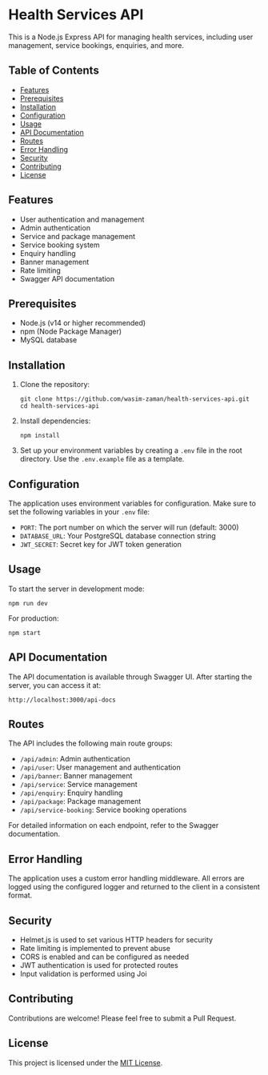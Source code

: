 # Health Services API

This is a Node.js Express API for managing health services, including user management, service bookings, enquiries, and more.

## Table of Contents

- [Features](#features)
- [Prerequisites](#prerequisites)
- [Installation](#installation)
- [Configuration](#configuration)
- [Usage](#usage)
- [API Documentation](#api-documentation)
- [Routes](#routes)
- [Error Handling](#error-handling)
- [Security](#security)
- [Contributing](#contributing)
- [License](#license)

## Features

- User authentication and management
- Admin authentication
- Service and package management
- Service booking system
- Enquiry handling
- Banner management
- Rate limiting
- Swagger API documentation

## Prerequisites

- Node.js (v14 or higher recommended)
- npm (Node Package Manager)
- MySQL database

## Installation

1. Clone the repository:

   ```
   git clone https://github.com/wasim-zaman/health-services-api.git
   cd health-services-api
   ```

2. Install dependencies:

   ```
   npm install
   ```

3. Set up your environment variables by creating a `.env` file in the root directory. Use the `.env.example` file as a template.

## Configuration

The application uses environment variables for configuration. Make sure to set the following variables in your `.env` file:

- `PORT`: The port number on which the server will run (default: 3000)
- `DATABASE_URL`: Your PostgreSQL database connection string
- `JWT_SECRET`: Secret key for JWT token generation

## Usage

To start the server in development mode:

```
npm run dev
```

For production:

```
npm start
```

## API Documentation

The API documentation is available through Swagger UI. After starting the server, you can access it at:

```
http://localhost:3000/api-docs
```

## Routes

The API includes the following main route groups:

- `/api/admin`: Admin authentication
- `/api/user`: User management and authentication
- `/api/banner`: Banner management
- `/api/service`: Service management
- `/api/enquiry`: Enquiry handling
- `/api/package`: Package management
- `/api/service-booking`: Service booking operations

For detailed information on each endpoint, refer to the Swagger documentation.

## Error Handling

The application uses a custom error handling middleware. All errors are logged using the configured logger and returned to the client in a consistent format.

## Security

- Helmet.js is used to set various HTTP headers for security
- Rate limiting is implemented to prevent abuse
- CORS is enabled and can be configured as needed
- JWT authentication is used for protected routes
- Input validation is performed using Joi

## Contributing

Contributions are welcome! Please feel free to submit a Pull Request.

## License

This project is licensed under the [MIT License](LICENSE).
